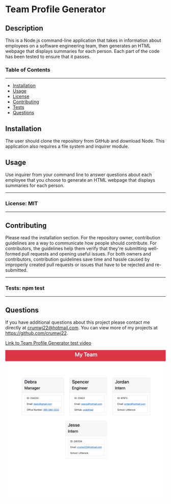 # Team Profile Generator

## Description

This is a Node.js command-line application that takes in information about employees on a software engineering team, then generates an HTML webpage that displays summaries for each person. Each part of the code has been tested to ensure that it passes.

### Table of Contents

---

- [Installation](#installation)
- [Usage](#usage)
- [License](#license)
- [Contributing](#contributing)
- [Tests](#tests)
- [Questions](#questions)

## Installation

The user should clone the repository from GitHub and download Node. This application also requires a file system and inquirer module.

## Usage

Use inquirer from your command line to answer questions about each employee that you choose to generate an HTML webpage that displays summaries for each person.

---

### License: MIT

---

## Contributing

Please read the installation section. For the repository owner, contribution guidelines are a way to communicate how people should contribute. For contributors, the guidelines help them verify that they're submitting well-formed pull requests and opening useful issues. For both owners and contributors, contribution guidelines save time and hassle caused by improperly created pull requests or issues that have to be rejected and re-submitted.

---

### Tests: npm test

---

## Questions

If you have additional questions about this project please contact me directly at <crumwj22@hotmail.com>.
You can view more of my projects at <https://github.com/crumwj22>.

<a href="https://youtu.be/uLT1EYurBYo">Link to Team Profile Generator test video</a>

<img src="./images/profile-generator-pic.png"/>
